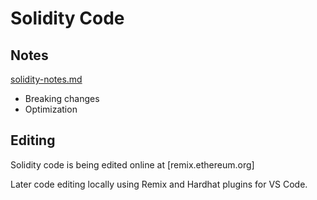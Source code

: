 # Solidity Code 

## Notes

[solidity-notes.md](./solidity-notes.md)
* Breaking changes
* Optimization

## Editing

Solidity code is being edited online at [remix.ethereum.org]

Later code editing locally using Remix and Hardhat plugins for VS Code.
